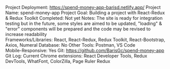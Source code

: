 Project Deployment: https://spend-money-app-barisd.netlify.app/
Project Name: spend-money-app
Project Goal: Building a project with React-Redux & Redux Toolkit
Completed: Not yet
Notes: The site is ready for integration testing but in the future, some styles are aimed to be updated, "loading" & "error" components will be prepared and the code may be revised to increase readability        
Frameworks/Libraries: React, React-Redux, Redux Toolkit, React-Bootstrap, Axios, Numeral
Database: No
Other Tools: Postman, VS Code  
Mobile-Responsive: Yes
Git: https://github.com/BarisGc/spend-money-app
Git Log: Current
Chrome extensions: React Developer Tools, Redux DevTools, WhatFont, ColorZilla, Page Ruler Redux




